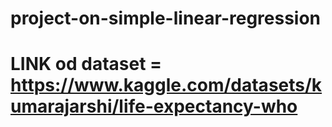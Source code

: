 # project-on-simple-linear-regression

# LINK od dataset = https://www.kaggle.com/datasets/kumarajarshi/life-expectancy-who
